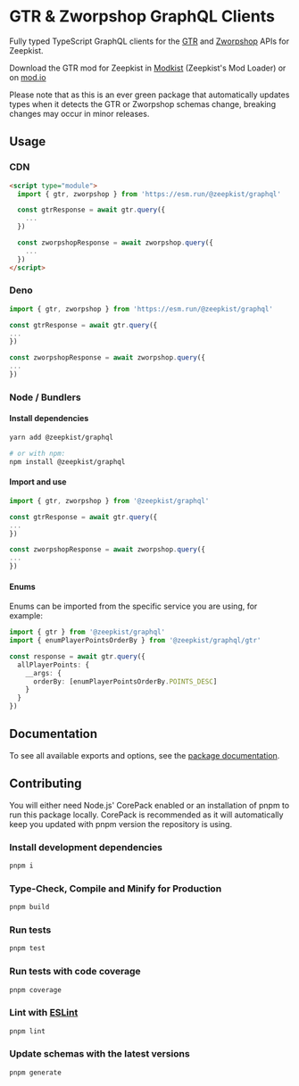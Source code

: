 # GTR & Zworpshop GraphQL Clients

Fully typed TypeScript GraphQL clients for the [GTR] and [Zworpshop] APIs for Zeepkist.

Download the GTR mod for Zeepkist in [Modkist] (Zeepkist's Mod Loader) or on [mod.io]

Please note that as this is an ever green package that automatically updates types when it detects the GTR or Zworpshop schemas change, breaking changes may occur in minor releases.

## Usage

### CDN

```html
<script type="module">
  import { gtr, zworpshop } from 'https://esm.run/@zeepkist/graphql'

  const gtrResponse = await gtr.query({
	...
  })

  const zworpshopResponse = await zworpshop.query({
	...
  })
</script>
```

### Deno

```js
import { gtr, zworpshop } from 'https://esm.run/@zeepkist/graphql'

const gtrResponse = await gtr.query({
...
})

const zworpshopResponse = await zworpshop.query({
...
})
```

### Node / Bundlers

#### Install dependencies

```sh
yarn add @zeepkist/graphql

# or with npm:
npm install @zeepkist/graphql
```

#### Import and use

```ts
import { gtr, zworpshop } from '@zeepkist/graphql'

const gtrResponse = await gtr.query({
...
})

const zworpshopResponse = await zworpshop.query({
...
})
```

#### Enums

Enums can be imported from the specific service you are using, for example:

```ts
import { gtr } from '@zeepkist/graphql'
import { enumPlayerPointsOrderBy } from '@zeepkist/graphql/gtr'

const response = await gtr.query({
  allPlayerPoints: {
    __args: {
      orderBy: [enumPlayerPointsOrderBy.POINTS_DESC]
    }
  }
})
```

## Documentation

To see all available exports and options, see the [package documentation](https://zeepkist.github.io/graphql).

## Contributing

You will either need Node.js' CorePack enabled or an installation of pnpm to run this package locally. CorePack is recommended as it will automatically keep you updated with pnpm version the repository is using.

### Install development dependencies

```sh
pnpm i
```

### Type-Check, Compile and Minify for Production

```sh
pnpm build
```

### Run tests

```sh
pnpm test
```

### Run tests with code coverage

```sh
pnpm coverage
```

### Lint with [ESLint](https://eslint.org/)

```sh
pnpm lint
```

### Update schemas with the latest versions

```sh
pnpm generate
```

[GTR]:https://graphql.zeepkist-gtr.com/graphiql
[Zworpshop]:https://graphql.zworpshop.com/graphqiql
[Modkist]:https://zeepkist.fandom.com/wiki/Modkist_(Mod_Manager)
[mod.io]:https://zeepkist.mod.io/zeepkist-gtr
